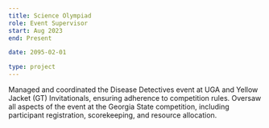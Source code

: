 ```yaml
---
title: Science Olympiad
role: Event Supervisor
start: Aug 2023
end: Present

date: 2095-02-01

type: project
---
```


Managed and coordinated the Disease Detectives event at UGA and Yellow Jacket (GT) Invitationals, ensuring adherence to competition rules. Oversaw all aspects of the event at the Georgia State competition, including participant registration, scorekeeping, and resource allocation.
